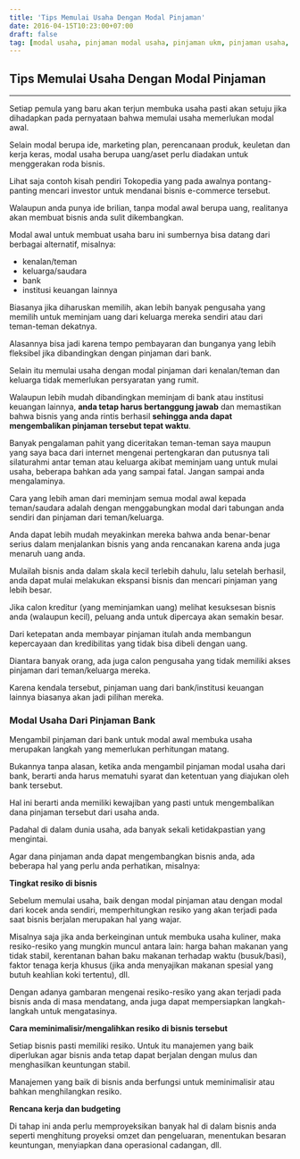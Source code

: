 ```yaml
---
title: 'Tips Memulai Usaha Dengan Modal Pinjaman'
date: 2016-04-15T10:23:00+07:00
draft: false
tag: [modal usaha, pinjaman modal usaha, pinjaman ukm, pinjaman usaha, Tips, tips bisnis, usaha modal kecil]
---
```


## Tips Memulai Usaha Dengan Modal Pinjaman
----
Setiap pemula yang baru akan terjun membuka usaha pasti akan setuju jika dihadapkan pada pernyataan bahwa memulai usaha memerlukan modal awal. 

Selain modal berupa ide, marketing plan, perencanaan produk, keuletan dan kerja keras, modal usaha berupa uang/aset perlu diadakan untuk menggerakan roda bisnis. 

Lihat saja contoh kisah pendiri Tokopedia yang pada awalnya pontang-panting mencari investor untuk mendanai bisnis e-commerce tersebut. 

Walaupun anda punya ide brilian, tanpa modal awal berupa uang, realitanya akan membuat bisnis anda sulit dikembangkan. 

Modal awal untuk membuat usaha baru ini sumbernya bisa datang dari berbagai alternatif, misalnya:

*   kenalan/teman
*   keluarga/saudara
*   bank
*   institusi keuangan lainnya

Biasanya jika diharuskan memilih, akan lebih banyak pengusaha yang memilih untuk meminjam uang dari keluarga mereka sendiri atau dari teman-teman dekatnya. 

Alasannya bisa jadi karena tempo pembayaran dan bunganya yang lebih fleksibel jika dibandingkan dengan pinjaman dari bank. 

Selain itu memulai usaha dengan modal pinjaman dari kenalan/teman dan keluarga tidak memerlukan persyaratan yang rumit. 

Walaupun lebih mudah dibandingkan meminjam di bank atau institusi keuangan lainnya, **anda tetap harus bertanggung jawab** dan memastikan bahwa bisnis yang anda rintis berhasil **sehingga anda dapat mengembalikan pinjaman tersebut tepat waktu**. 

Banyak pengalaman pahit yang diceritakan teman-teman saya maupun yang saya baca dari internet mengenai pertengkaran dan putusnya tali silaturahmi antar teman atau keluarga akibat meminjam uang untuk mulai usaha, beberapa bahkan ada yang sampai fatal. Jangan sampai anda mengalaminya. 

Cara yang lebih aman dari meminjam semua modal awal kepada teman/saudara adalah dengan menggabungkan modal dari tabungan anda sendiri dan pinjaman dari teman/keluarga. 

Anda dapat lebih mudah meyakinkan mereka bahwa anda benar-benar serius dalam menjalankan bisnis yang anda rencanakan karena anda juga menaruh uang anda. 

Mulailah bisnis anda dalam skala kecil terlebih dahulu, lalu setelah berhasil, anda dapat mulai melakukan ekspansi bisnis dan mencari pinjaman yang lebih besar. 

Jika calon kreditur (yang meminjamkan uang) melihat kesuksesan bisnis anda (walaupun kecil), peluang anda untuk dipercaya akan semakin besar. 

Dari ketepatan anda membayar pinjaman itulah anda membangun kepercayaan dan kredibilitas yang tidak bisa dibeli dengan uang. 

Diantara banyak orang, ada juga calon pengusaha yang tidak memiliki akses pinjaman dari teman/keluarga mereka. 

Karena kendala tersebut, pinjaman uang dari bank/institusi keuangan lainnya biasanya akan jadi pilihan mereka.

### Modal Usaha Dari Pinjaman Bank

Mengambil pinjaman dari bank untuk modal awal membuka usaha merupakan langkah yang memerlukan perhitungan matang. 

Bukannya tanpa alasan, ketika anda mengambil pinjaman modal usaha dari bank, berarti anda harus mematuhi syarat dan ketentuan yang diajukan oleh bank tersebut. 

Hal ini berarti anda memiliki kewajiban yang pasti untuk mengembalikan dana pinjaman tersebut dari usaha anda. 

Padahal di dalam dunia usaha, ada banyak sekali ketidakpastian yang mengintai. 

Agar dana pinjaman anda dapat mengembangkan bisnis anda, ada beberapa hal yang perlu anda perhatikan, misalnya: 

**Tingkat resiko di bisnis** 

Sebelum memulai usaha, baik dengan modal pinjaman atau dengan modal dari kocek anda sendiri, memperhitungkan resiko yang akan terjadi pada saat bisnis berjalan merupakan hal yang wajar. 

Misalnya saja jika anda berkeinginan untuk membuka usaha kuliner, maka resiko-resiko yang mungkin muncul antara lain: harga bahan makanan yang tidak stabil, kerentanan bahan baku makanan terhadap waktu (busuk/basi), faktor tenaga kerja khusus (jika anda menyajikan makanan spesial yang butuh keahlian koki tertentu), dll. 

Dengan adanya gambaran mengenai resiko-resiko yang akan terjadi pada bisnis anda di masa mendatang, anda juga dapat mempersiapkan langkah-langkah untuk mengatasinya. 

**Cara meminimalisir/mengalihkan resiko di bisnis tersebut** 

Setiap bisnis pasti memiliki resiko. Untuk itu manajemen yang baik diperlukan agar bisnis anda tetap dapat berjalan dengan mulus dan menghasilkan keuntungan stabil. 

Manajemen yang baik di bisnis anda berfungsi untuk meminimalisir atau bahkan menghilangkan resiko. 

**Rencana kerja dan budgeting** 

Di tahap ini anda perlu memproyeksikan banyak hal di dalam bisnis anda seperti menghitung proyeksi omzet dan pengeluaran, menentukan besaran keuntungan, menyiapkan dana operasional cadangan, dll.